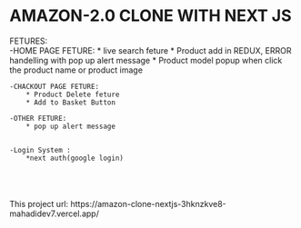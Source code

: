 
# AMAZON-2.0 CLONE WITH NEXT JS

FETURES: <br/>
    -HOME PAGE FETURE:
        * live search feture
        * Product add in REDUX, ERROR handelling with pop up alert message
        * Product model popup when click the product name or product image
        
    -CHACKOUT PAGE FETURE:
        * Product Delete feture
        * Add to Basket Button

    -OTHER FETURE:
        * pop up alert message


    -Login System :
        *next auth(google login)


<br/>
<br/>
<br/>
This project url:  https://amazon-clone-nextjs-3hknzkve8-mahadidev7.vercel.app/
